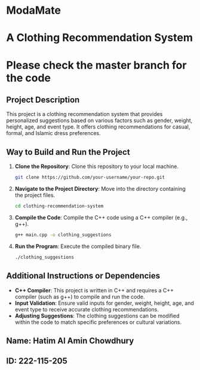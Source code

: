 # ModaMate
# A Clothing Recommendation System

# Please check the master branch for the code 

## Project Description
This project is a clothing recommendation system that provides personalized suggestions based on various factors such as gender, weight, height, age, and event type. It offers clothing recommendations for casual, formal, and Islamic dress preferences.

## Way to Build and Run the Project
1. **Clone the Repository**: Clone this repository to your local machine.
    ```bash
    git clone https://github.com/your-username/your-repo.git
    ```

2. **Navigate to the Project Directory**: Move into the directory containing the project files.
    ```bash
    cd clothing-recommendation-system
    ```

3. **Compile the Code**: Compile the C++ code using a C++ compiler (e.g., g++).
    ```bash
    g++ main.cpp -o clothing_suggestions
    ```

4. **Run the Program**: Execute the compiled binary file.
    ```bash
    ./clothing_suggestions
    ```

## Additional Instructions or Dependencies
- **C++ Compiler**: This project is written in C++ and requires a C++ compiler (such as g++) to compile and run the code.
- **Input Validation**: Ensure valid inputs for gender, weight, height, age, and event type to receive accurate clothing recommendations.
- **Adjusting Suggestions**: The clothing suggestions can be modified within the code to match specific preferences or cultural variations.


## Name: Hatim Al Amin Chowdhury 
## ID: 222-115-205
